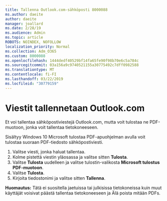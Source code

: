 ```yaml
---
title: Tallenna Outlook.com-sähköposti 8000088
ms.author: daeite
author: daeite
manager: joallard
ms.date: 2/28/19
ms.audience: Admin
ms.topic: article
ROBOTS: NOINDEX, NOFOLLOW
localization_priority: Normal
ms.collection: Adm_O365
ms.custom: 8000088
ms.openlocfilehash: 1444dedf40529bf14fa65fe90f98b70e6c5a784c
ms.sourcegitcommit: 03a156a9c9740521155a30775492c7dff0982588
ms.translationtype: MT
ms.contentlocale: fi-FI
ms.lasthandoff: 03/22/2019
ms.locfileid: "30779159"
---
```

# <a name="saving-messages-in-outlookcom"></a>Viestit tallennetaan Outlook.com

Et voi tallentaa sähköpostiviestejä Outlook.com, mutta voit tulostaa ne PDF-muotoon, jonka voit tallentaa tietokoneeseen.

Sisältyy Windows 10 Microsoft tulostaa PDF-apuohjelman avulla voit tulostaa suoraan PDF-tiedosto sähköpostiviesti.

1. Valitse viesti, jonka haluat tallentaa.
2. Kolme pistettä viestin yläosassa ja valitse sitten **Tulosta**.
3. Valitse **Tulosta** uudelleen ja valitse tulostin-valikosta **Microsoft tulostus PDF-muotoon**.
4. Valitse **Tulosta**.
5. Kirjoita tiedostonimi ja valitse sitten **Tallenna**.

**Huomautus:** Tätä ei suositella jaetuissa tai julkisissa tietokoneissa kuin muut käyttäjät voisivat päästä tallentaa tietokoneeseen ja Älä poista mitään PDFs.